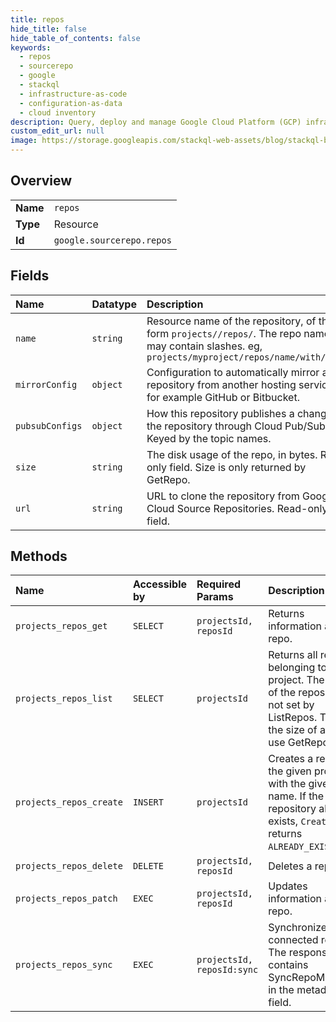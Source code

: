```yaml
---
title: repos
hide_title: false
hide_table_of_contents: false
keywords:
  - repos
  - sourcerepo
  - google    
  - stackql
  - infrastructure-as-code
  - configuration-as-data
  - cloud inventory
description: Query, deploy and manage Google Cloud Platform (GCP) infrastructure and resources using SQL
custom_edit_url: null
image: https://storage.googleapis.com/stackql-web-assets/blog/stackql-blog-post-featured-image.png
---
```

  
    

## Overview
<table><tbody>
<tr><td><b>Name</b></td><td><code>repos</code></td></tr>
<tr><td><b>Type</b></td><td>Resource</td></tr>
<tr><td><b>Id</b></td><td><code>google.sourcerepo.repos</code></td></tr>
</tbody></table>

## Fields
| Name | Datatype | Description |
|:-----|:---------|:------------|
| `name` | `string` | Resource name of the repository, of the form `projects//repos/`. The repo name may contain slashes. eg, `projects/myproject/repos/name/with/slash` |
| `mirrorConfig` | `object` | Configuration to automatically mirror a repository from another hosting service, for example GitHub or Bitbucket. |
| `pubsubConfigs` | `object` | How this repository publishes a change in the repository through Cloud Pub/Sub. Keyed by the topic names. |
| `size` | `string` | The disk usage of the repo, in bytes. Read-only field. Size is only returned by GetRepo. |
| `url` | `string` | URL to clone the repository from Google Cloud Source Repositories. Read-only field. |
## Methods
| Name | Accessible by | Required Params | Description |
|:-----|:--------------|:----------------|:------------|
| `projects_repos_get` | `SELECT` | `projectsId, reposId` | Returns information about a repo. |
| `projects_repos_list` | `SELECT` | `projectsId` | Returns all repos belonging to a project. The sizes of the repos are not set by ListRepos. To get the size of a repo, use GetRepo. |
| `projects_repos_create` | `INSERT` | `projectsId` | Creates a repo in the given project with the given name. If the named repository already exists, `CreateRepo` returns `ALREADY_EXISTS`. |
| `projects_repos_delete` | `DELETE` | `projectsId, reposId` | Deletes a repo. |
| `projects_repos_patch` | `EXEC` | `projectsId, reposId` | Updates information about a repo. |
| `projects_repos_sync` | `EXEC` | `projectsId, reposId:sync` | Synchronize a connected repo. The response contains SyncRepoMetadata in the metadata field. |
